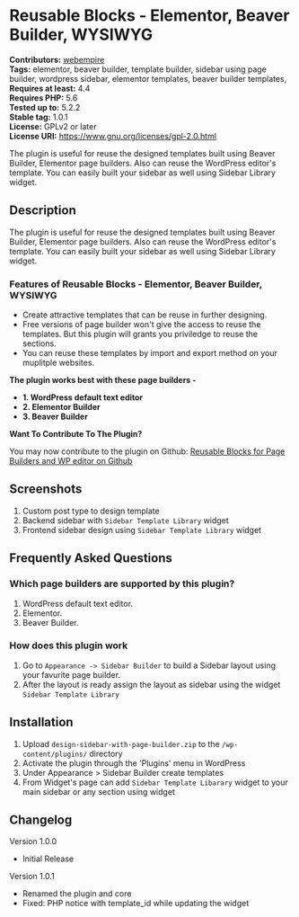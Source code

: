 # Reusable Blocks - Elementor, Beaver Builder, WYSIWYG #
**Contributors:** [webempire](https://profiles.wordpress.org/webempire)  
**Tags:** elementor, beaver builder, template builder, sidebar using page builder, wordpress sidebar, elementor templates, beaver builder templates,   
**Requires at least:** 4.4  
**Requires PHP:** 5.6  
**Tested up to:** 5.2.2  
**Stable tag:** 1.0.1  
**License:** GPLv2 or later  
**License URI:** https://www.gnu.org/licenses/gpl-2.0.html  

The plugin is useful for reuse the designed templates built using Beaver Builder, Elementor page builders. Also can reuse the WordPress editor's template. You can easily built your sidebar as well using Sidebar Library widget.

## Description ##

The plugin is useful for reuse the designed templates built using Beaver Builder, Elementor page builders. Also can reuse the WordPress editor's template. You can easily built your sidebar as well using Sidebar Library widget.
### Features of Reusable Blocks - Elementor, Beaver Builder, WYSIWYG ###

- Create attractive templates that can be reuse in further designing.
- Free versions of page builder won't give the access to reuse the templates. But this plugin will grants you priviledge to reuse the sections.
- You can reuse these templates by import and export method on your muplitple websites. 

<strong> The plugin works best with these page builders - </strong>

<ul>
 	<li> <strong> 1. WordPress default text editor </strong> </li>
    <li> <strong> 2. Elementor Builder </strong> </li>
    <li> <strong> 3. Beaver Builder </strong> </li>
</ul>

<strong> Want To Contribute To The Plugin? </strong>

You may now contribute to the plugin on Github: <a href="https://github.com/web-empire/design-sidebar-with-builder" target="_blank" rel="">Reusable Blocks for Page Builders and WP editor on Github</a>

## Screenshots ##

1. Custom post type to design template 
2. Backend sidebar with `Sidebar Template Library` widget
3. Frontend sidebar design using `Sidebar Template Library` widget

## Frequently Asked Questions ##

### Which page builders are supported by this plugin? ###

1. WordPress default text editor.
2. Elementor.
3. Beaver Builder.

### How does this plugin work ###

1. Go to `Appearance -> Sidebar Builder` to build a Sidebar layout using your favurite page builder.
1. After the layout is ready assign the layout as sidebar using the widget `Sidebar Template Library`

## Installation ##

1. Upload `design-sidebar-with-page-builder.zip` to the `/wp-content/plugins/` directory
2. Activate the plugin through the 'Plugins' menu in WordPress
3. Under Appearance > Sidebar Builder create templates
4. From Widget's page can add `Sidebar Template Libarary` widget to your main sidebar or any section using widget

## Changelog ##
Version 1.0.0
* Initial Release

Version 1.0.1
* Renamed the plugin and core
* Fixed: PHP notice with template_id while updating the widget